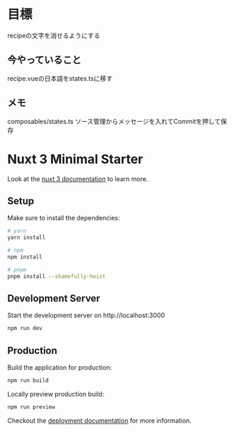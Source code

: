 # 目標
recipeの文字を消せるようにする

## 今やっていること
recipe.vueの日本語をstates.tsに移す
## メモ
composables/states.ts
ソース管理からメッセージを入れてCommitを押して保存
# Nuxt 3 Minimal Starter

Look at the [nuxt 3 documentation](https://v3.nuxtjs.org) to learn more.

## Setup

Make sure to install the dependencies:

```bash
# yarn
yarn install

# npm
npm install

# pnpm
pnpm install --shamefully-hoist
```

## Development Server

Start the development server on http://localhost:3000

```bash
npm run dev
```

## Production

Build the application for production:

```bash
npm run build
```

Locally preview production build:

```bash
npm run preview
```

Checkout the [deployment documentation](https://v3.nuxtjs.org/guide/deploy/presets) for more information.
